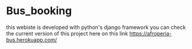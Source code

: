 # Bus_booking
this webiste is developed with python's django framework
you can check the current version of this project here on this link https://afroperia-bus.herokuapp.com/

